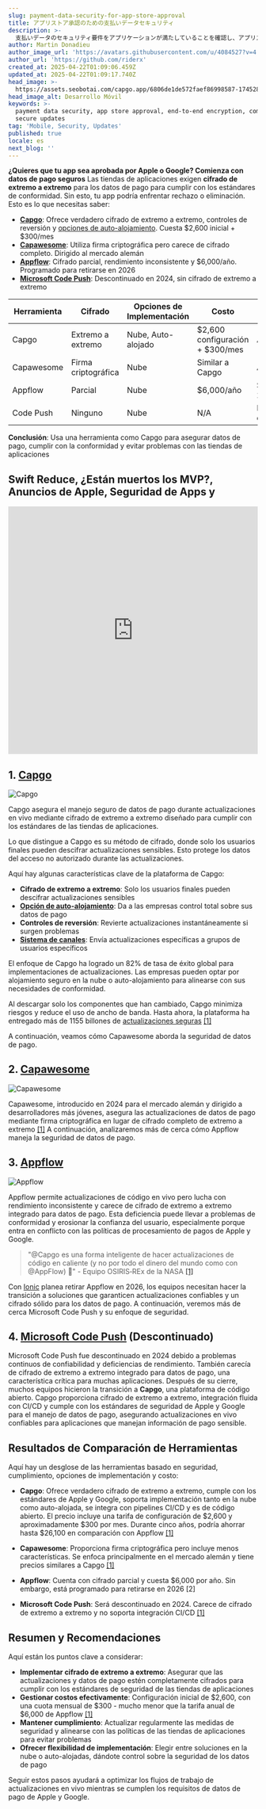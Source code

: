```yaml
---
slug: payment-data-security-for-app-store-approval
title: アプリストア承認のための支払いデータセキュリティ
description: >-
  支払いデータのセキュリティ要件をアプリケーションが満たしていることを確認し、アプリストアでの拒否を避けてください。重要なツールとコンプライアンス基準について理解しましょう。
author: Martin Donadieu
author_image_url: 'https://avatars.githubusercontent.com/u/4084527?v=4'
author_url: 'https://github.com/riderx'
created_at: 2025-04-22T01:09:06.459Z
updated_at: 2025-04-22T01:09:17.740Z
head_image: >-
  https://assets.seobotai.com/capgo.app/6806de1de572faef86998587-1745284157740.jpg
head_image_alt: Desarrollo Móvil
keywords: >-
  payment data security, app store approval, end-to-end encryption, compliance,
  secure updates
tag: 'Mobile, Security, Updates'
published: true
locale: es
next_blog: ''
---
```


**¿Quieres que tu app sea aprobada por Apple o Google? Comienza con datos de pago seguros** Las tiendas de aplicaciones exigen **cifrado de extremo a extremo** para los datos de pago para cumplir con los estándares de conformidad. Sin esto, tu app podría enfrentar rechazo o eliminación. Esto es lo que necesitas saber:

-   **[Capgo](https://capgoapp/)**: Ofrece verdadero cifrado de extremo a extremo, controles de reversión y [opciones de auto-alojamiento](https://capgoapp/blog/self-hosted-capgo/). Cuesta $2,600 inicial + $300/mes
-   **[Capawesome](https://capawesomeio/)**: Utiliza firma criptográfica pero carece de cifrado completo. Dirigido al mercado alemán
-   **[Appflow](https://ionicio/appflow/live-updates)**: Cifrado parcial, rendimiento inconsistente y $6,000/año. Programado para retirarse en 2026
-   **[Microsoft Code Push](https://wwwredditcom/r/reactnative/comments/1dsorxn/end_of_appcenter_x_codepush_for_2025_march/)**: Descontinuado en 2024, sin cifrado de extremo a extremo

| **Herramienta** | **Cifrado** | **Opciones de Implementación** | **Costo** | **Estado** |
| --- | --- | --- | --- | --- |
| Capgo | Extremo a extremo | Nube, Auto-alojado | $2,600 configuración + $300/mes | Activo |
| Capawesome | Firma criptográfica | Nube | Similar a Capgo | Activo |
| Appflow | Parcial | Nube | $6,000/año | Se retira en 2026 |
| Code Push | Ninguno | Nube | N/A | Descontinuado en 2024 |

**Conclusión**: Usa una herramienta como Capgo para asegurar datos de pago, cumplir con la conformidad y evitar problemas con las tiendas de aplicaciones

## Swift Reduce, ¿Están muertos los MVP?, Anuncios de Apple, Seguridad de Apps y

<iframe src="https://www.youtube.com/embed/FsVbZftrPTQ" title="YouTube video player" frameborder="0" allow="accelerometer; autoplay; clipboard-write; encrypted-media; gyroscope; picture-in-picture; web-share" referrerpolicy="strict-origin-when-cross-origin" style="width: 100%; height: 500px;" allowfullscreen></iframe>

## 1. [Capgo](https://capgoapp/)

![Capgo](https://assetsseobotaicom/capgoapp/6806de1de572faef86998587/3963f7973abbc5791f2fae6e45924907jpg)

Capgo asegura el manejo seguro de datos de pago durante actualizaciones en vivo mediante cifrado de extremo a extremo diseñado para cumplir con los estándares de las tiendas de aplicaciones.

Lo que distingue a Capgo es su método de cifrado, donde solo los usuarios finales pueden descifrar actualizaciones sensibles. Esto protege los datos del acceso no autorizado durante las actualizaciones.

Aquí hay algunas características clave de la plataforma de Capgo:

-   **Cifrado de extremo a extremo**: Solo los usuarios finales pueden descifrar actualizaciones sensibles
-   **[Opción de auto-alojamiento](https://capgoapp/blog/self-hosted-capgo/)**: Da a las empresas control total sobre sus datos de pago
-   **Controles de reversión**: Revierte actualizaciones instantáneamente si surgen problemas
-   **[Sistema de canales](https://capgoapp/docs/plugin/cloud-mode/channel-system/)**: Envía actualizaciones específicas a grupos de usuarios específicos

El enfoque de Capgo ha logrado un 82% de tasa de éxito global para implementaciones de actualizaciones. Las empresas pueden optar por alojamiento seguro en la nube o auto-alojamiento para alinearse con sus necesidades de conformidad.

Al descargar solo los componentes que han cambiado, Capgo minimiza riesgos y reduce el uso de ancho de banda. Hasta ahora, la plataforma ha entregado más de 1155 billones de [actualizaciones seguras](https://capgoapp/docs/plugin/cloud-mode/hybrid-update/) [\[1\]](https://capgoapp/)

A continuación, veamos cómo Capawesome aborda la seguridad de datos de pago.

## 2. [Capawesome](https://capawesomeio/)

![Capawesome](https://assetsseobotaicom/capgoapp/6806de1de572faef86998587/04d155e1ac5e3041660c0e8da59e2e54jpg)

Capawesome, introducido en 2024 para el mercado alemán y dirigido a desarrolladores más jóvenes, asegura las actualizaciones de datos de pago mediante firma criptográfica en lugar de cifrado completo de extremo a extremo [\[1\]](https://capgoapp/) A continuación, analizaremos más de cerca cómo Appflow maneja la seguridad de datos de pago.

## 3. [Appflow](https://ionicio/appflow/live-updates)

![Appflow](https://assetsseobotaicom/capgoapp/6806de1de572faef86998587/f6bc7b408415ab449b606f457e137ee1jpg)

Appflow permite actualizaciones de código en vivo pero lucha con rendimiento inconsistente y carece de cifrado de extremo a extremo integrado para datos de pago. Esta deficiencia puede llevar a problemas de conformidad y erosionar la confianza del usuario, especialmente porque entra en conflicto con las políticas de procesamiento de pagos de Apple y Google.

> "@Capgo es una forma inteligente de hacer actualizaciones de código en caliente (y no por todo el dinero del mundo como con @AppFlow) 🙂" - Equipo OSIRIS‑REx de la NASA [\[1\]](https://capgoapp/)

Con [Ionic](https://ionicframeworkcom/) planea retirar Appflow en 2026, los equipos necesitan hacer la transición a soluciones que garanticen actualizaciones confiables y un cifrado sólido para los datos de pago. A continuación, veremos más de cerca Microsoft Code Push y su enfoque de seguridad.

## 4. [Microsoft Code Push](https://wwwredditcom/r/reactnative/comments/1dsorxn/end_of_appcenter_x_codepush_for_2025_march/) (Descontinuado)

Microsoft Code Push fue descontinuado en 2024 debido a problemas continuos de confiabilidad y deficiencias de rendimiento. También carecía de cifrado de extremo a extremo integrado para datos de pago, una característica crítica para muchas aplicaciones. Después de su cierre, muchos equipos hicieron la transición a **Capgo**, una plataforma de código abierto. Capgo proporciona cifrado de extremo a extremo, integración fluida con CI/CD y cumple con los estándares de seguridad de Apple y Google para el manejo de datos de pago, asegurando actualizaciones en vivo confiables para aplicaciones que manejan información de pago sensible.

## Resultados de Comparación de Herramientas

Aquí hay un desglose de las herramientas basado en seguridad, cumplimiento, opciones de implementación y costo:

-   **Capgo**: Ofrece verdadero cifrado de extremo a extremo, cumple con los estándares de Apple y Google, soporta implementación tanto en la nube como auto-alojada, se integra con pipelines CI/CD y es de código abierto. El precio incluye una tarifa de configuración de $2,600 y aproximadamente $300 por mes. Durante cinco años, podría ahorrar hasta $26,100 en comparación con Appflow [\[1\]](https://capgoapp/)

-   **Capawesome**: Proporciona firma criptográfica pero incluye menos características. Se enfoca principalmente en el mercado alemán y tiene precios similares a Capgo [\[1\]](https://capgoapp/)

-   **Appflow**: Cuenta con cifrado parcial y cuesta $6,000 por año. Sin embargo, está programado para retirarse en 2026 \[2\]

-   **Microsoft Code Push**: Será descontinuado en 2024. Carece de cifrado de extremo a extremo y no soporta integración CI/CD [\[1\]](https://capgoapp/)

## Resumen y Recomendaciones

Aquí están los puntos clave a considerar:

-   **Implementar cifrado de extremo a extremo**: Asegurar que las actualizaciones y datos de pago estén completamente cifrados para cumplir con los estándares de seguridad de las tiendas de aplicaciones
-   **Gestionar costos efectivamente**: Configuración inicial de $2,600, con una cuota mensual de $300 - mucho menor que la tarifa anual de $6,000 de Appflow [\[1\]](https://capgoapp/)
-   **Mantener cumplimiento**: Actualizar regularmente las medidas de seguridad y alinearse con las políticas de las tiendas de aplicaciones para evitar problemas
-   **Ofrecer flexibilidad de implementación**: Elegir entre soluciones en la nube o auto-alojadas, dándote control sobre la seguridad de los datos de pago

Seguir estos pasos ayudará a optimizar los flujos de trabajo de actualizaciones en vivo mientras se cumplen los requisitos de datos de pago de Apple y Google.